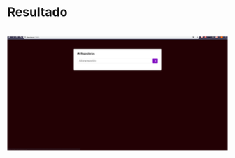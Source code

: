 # Resultado

<h1 align="center">
  <img alt="ReactJs" title="ReactJs" src="./git-repo-result.gif" />
</h1>
